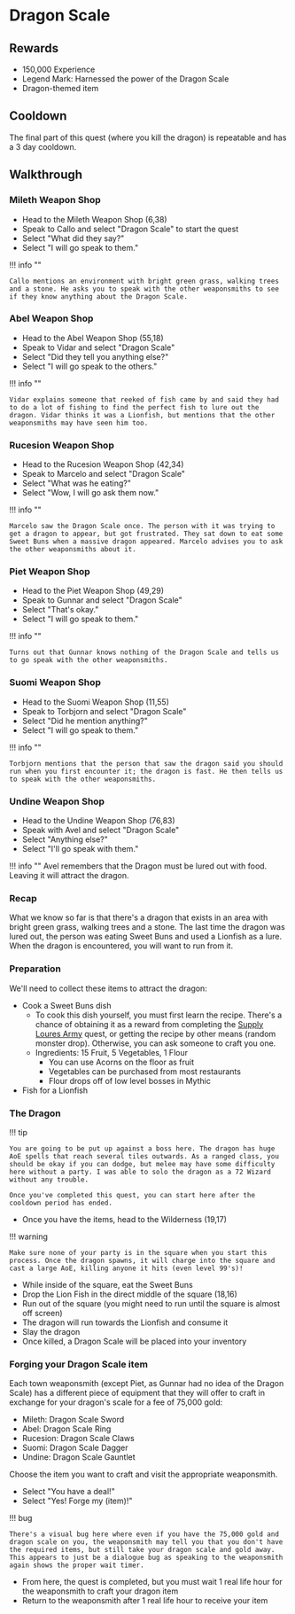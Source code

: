 # Dragon Scale

## Rewards

- 150,000 Experience
- Legend Mark: Harnessed the power of the Dragon Scale
- Dragon-themed item

## Cooldown

The final part of this quest (where you kill the dragon) is repeatable and has a 3 day cooldown.

## Walkthrough

### Mileth Weapon Shop

- Head to the Mileth Weapon Shop (6,38)
- Speak to Callo and select "Dragon Scale" to start the quest
- Select "What did they say?"
- Select "I will go speak to them."

!!! info ""

    Callo mentions an environment with bright green grass, walking trees and a stone. He asks you to speak with the other weaponsmiths to see if they know anything about the Dragon Scale.

### Abel Weapon Shop

- Head to the Abel Weapon Shop (55,18)
- Speak to Vidar and select "Dragon Scale"
- Select "Did they tell you anything else?"
- Select "I will go speak to the others."

!!! info ""

    Vidar explains someone that reeked of fish came by and said they had to do a lot of fishing to find the perfect fish to lure out the dragon. Vidar thinks it was a Lionfish, but mentions that the other weaponsmiths may have seen him too.

### Rucesion Weapon Shop

- Head to the Rucesion Weapon Shop (42,34)
- Speak to Marcelo and select "Dragon Scale"
- Select "What was he eating?"
- Select "Wow, I will go ask them now."

!!! info ""

    Marcelo saw the Dragon Scale once. The person with it was trying to get a dragon to appear, but got frustrated. They sat down to eat some Sweet Buns when a massive dragon appeared. Marcelo advises you to ask the other weaponsmiths about it.

### Piet Weapon Shop

- Head to the Piet Weapon Shop (49,29)
- Speak to Gunnar and select "Dragon Scale"
- Select "That's okay."
- Select "I will go speak to them."

!!! info ""

    Turns out that Gunnar knows nothing of the Dragon Scale and tells us to go speak with the other weaponsmiths.

### Suomi Weapon Shop

- Head to the Suomi Weapon Shop (11,55)
- Speak to Torbjorn and select "Dragon Scale"
- Select "Did he mention anything?"
- Select "I will go speak to them."

!!! info ""

    Torbjorn mentions that the person that saw the dragon said you should run when you first encounter it; the dragon is fast. He then tells us to speak with the other weaponsmiths.

### Undine Weapon Shop

- Head to the Undine Weapon Shop (76,83)
- Speak with Avel and select "Dragon Scale"
- Select "Anything else?"
- Select "I'll go speak with them."


!!! info ""
    Avel remembers that the Dragon must be lured out with food. Leaving it will attract the dragon.


### Recap

What we know so far is that there's a dragon that exists in an area with bright green grass, walking trees and a stone. The last time the dragon was lured out, the person was eating Sweet Buns and used a Lionfish as a lure. When the dragon is encountered, you will want to run from it.

### Preparation

We'll need to collect these items to attract the dragon:

- Cook a Sweet Buns dish
    - To cook this dish yourself, you must first learn the recipe. There's a chance of obtaining it as a reward from completing the [Supply Loures Army](./supply_loures_army.md) quest, or getting the recipe by other means (random monster drop). Otherwise, you can ask someone to craft you one.
    - Ingredients: 15 Fruit, 5 Vegetables, 1 Flour
        - You can use Acorns on the floor as fruit
        - Vegetables can be purchased from most restaurants
        - Flour drops off of low level bosses in Mythic
- Fish for a Lionfish

### The Dragon

!!! tip

    You are going to be put up against a boss here. The dragon has huge AoE spells that reach several tiles outwards. As a ranged class, you should be okay if you can dodge, but melee may have some difficulty here without a party. I was able to solo the dragon as a 72 Wizard without any trouble.

    Once you've completed this quest, you can start here after the cooldown period has ended.

- Once you have the items, head to the Wilderness (19,17)

!!! warning

    Make sure none of your party is in the square when you start this process. Once the dragon spawns, it will charge into the square and cast a large AoE, killing anyone it hits (even level 99's)!

- While inside of the square, eat the Sweet Buns
- Drop the Lion Fish in the direct middle of the square (18,16)
- Run out of the square (you might need to run until the square is almost off screen)
- The dragon will run towards the Lionfish and consume it
- Slay the dragon
- Once killed, a Dragon Scale will be placed into your inventory

### Forging your Dragon Scale item

Each town weaponsmith (except Piet, as Gunnar had no idea of the Dragon Scale) has a different piece of equipment that they will offer to craft in exchange for your dragon's scale for a fee of 75,000 gold:

- Mileth: Dragon Scale Sword
- Abel: Dragon Scale Ring
- Rucesion: Dragon Scale Claws
- Suomi: Dragon Scale Dagger
- Undine: Dragon Scale Gauntlet

Choose the item you want to craft and visit the appropriate weaponsmith.

- Select "You have a deal!"
- Select "Yes! Forge my (item)!"

!!! bug

    There's a visual bug here where even if you have the 75,000 gold and dragon scale on you, the weaponsmith may tell you that you don't have the required items, but still take your dragon scale and gold away. This appears to just be a dialogue bug as speaking to the weaponsmith again shows the proper wait timer.

- From here, the quest is completed, but you must wait 1 real life hour for the weaponsmith to craft your dragon item
- Return to the weaponsmith after 1 real life hour to receive your item
